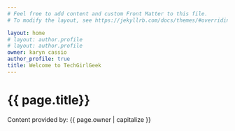```yaml
---
# Feel free to add content and custom Front Matter to this file.
# To modify the layout, see https://jekyllrb.com/docs/themes/#overriding-theme-defaults

layout: home
# layout: author.profile
# layout: author.profile
owner: karyn cassio
author_profile: true
title: Welcome to TechGirlGeek
---
```

# {{ page.title}}

Content provided by: {{ page.owner | capitalize }}
